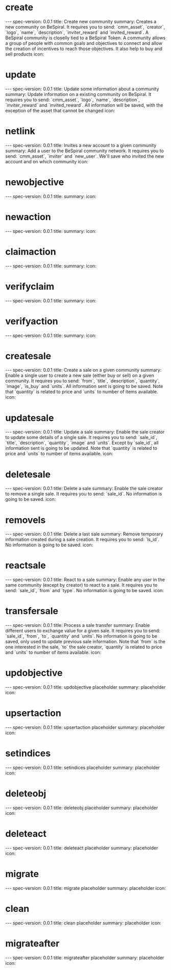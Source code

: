 <h1 class="contract">create</h1>
---
spec-version: 0.0.1
title: Create new community
summary: Creates a new community on BeSpiral. It requires you to send: `cmm_asset`, `creator`, `logo`, `name`, `description`, `inviter_reward` and `invited_reward`. A BeSpiral community is closelly tied to a BeSpiral Token. A community allows a group of people with common goals and objectives to connect and allow the creation of incentives to reach those objectives. It also help to buy and sell products
icon:

<h1 class="contract">update</h1>
---
spec-version: 0.0.1
title: Update some information about a community
summary: Update information on a existing community on BeSpiral. It requires you to send: `cmm_asset`, `logo`, `name`, `description`, `inviter_reward` and `invited_reward`. All information will be saved, with the exception of the asset that cannot be changed
icon:

<h1 class="contract">netlink</h1>
---
spec-version: 0.0.1
title: Invites a new account to a given community
summary: Add a user to the BeSpiral community network. It requires you to send: `cmm_asset`, `inviter` and `new_user`. We'll save who invited the new account and on which community
icon:

<h1 class="contract">newobjective</h1>
---
spec-version: 0.0.1
title:
summary:
icon:

<h1 class="contract">newaction</h1>
---
spec-version: 0.0.1
title:
summary:
icon:

<h1 class="contract">claimaction</h1>
---
spec-version: 0.0.1
title:
summary:
icon:

<h1 class="contract">verifyclaim</h1>
---
spec-version: 0.0.1
title:
summary:
icon:

<h1 class="contract">verifyaction</h1>
---
spec-version: 0.0.1
title:
summary:
icon:

<h1 class="contract">createsale</h1>
---
spec-version: 0.0.1
title: Create a sale on a given community
summary: Enable a single user to create a new sale (either buy or sell) on a given community. It requires you to send: `from`, `title`, `description`, `quantity`, `image`, `is_buy` and `units`. All information sent is going to be saved. Note that `quantity` is related to price and `units` to number of items available.
icon:

<h1 class="contract">updatesale</h1>
---
spec-version: 0.0.1
title: Update a sale
summary: Enable the sale creator to update some details of a single sale. It requires you to send: `sale_id`, `title`, `description`, `quantity`, `image` and `units`. Except by `sale_id`, all information sent is going to be updated. Note that `quantity` is related to price and `units` to number of items available.
icon:

<h1 class="contract">deletesale</h1>
---
spec-version: 0.0.1
title: Delete a sale
summary: Enable the sale creator to remove a single sale. It requires you to send: `sale_id`. No information is going to be saved.
icon:

<h1 class="contract">removels</h1>
---
spec-version: 0.0.1
title: Delete a last sale
summary: Remove temporary information created during a sale creation. It requires you to send: `ls_id`. No information is going to be saved.
icon:

<h1 class="contract">reactsale</h1>
---
spec-version: 0.0.1
title: React to a sale
summary: Enable any user in the same community (except by creator) to react to a sale. It requires you to send: `sale_id`, `from` and `type`. No information is going to be saved.
icon:

<h1 class="contract">transfersale</h1>
---
spec-version: 0.0.1
title: Process a sale transfer
summary: Enable different users to exchange value for a given sale. It requires you to send: `sale_id`, `from`, `to`, `quantity` and `units`. No information is going to be saved, only used to update previous sale information. Note that `from` is the one interested in the sale, `to` the sale creator, `quantity` is related to price and `units` to number of items available.
icon:

<h1 class="contract">updobjective</h1>
---
spec-version: 0.0.1
title: updobjective placeholder
summary: placeholder
icon:

<h1 class="contract">upsertaction</h1>
---
spec-version: 0.0.1
title: upsertaction placeholder
summary: placeholder
icon:

<h1 class="contract">setindices</h1>
---
spec-version: 0.0.1
title: setindices placeholder
summary: placeholder
icon:

<h1 class="contract">deleteobj</h1>
---
spec-version: 0.0.1
title: deleteobj placeholder
summary: placeholder
icon:

<h1 class="contract">deleteact</h1>
---
spec-version: 0.0.1
title: deleteact placeholder
summary: placeholder
icon:

<h1 class="contract">migrate</h1>
---
spec-version: 0.0.1
title: migrate placeholder
summary: placeholder
icon:

<h1 class="contract">clean</h1>
---
spec-version: 0.0.1
title: clean placeholder
summary: placeholder
icon:

<h1 class="contract">migrateafter</h1>
---
spec-version: 0.0.1
title: migrateafter placeholder
summary: placeholder
icon: